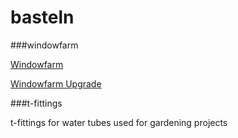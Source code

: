 basteln
=======

###windowfarm

[Windowfarm](https://github.com/schub/basteln/wiki/Windowfarm)

[Windowfarm Upgrade](https://github.com/schub/basteln/wiki/Windowfarm-upgrade)

###t-fittings

t-fittings for water tubes used for gardening projects